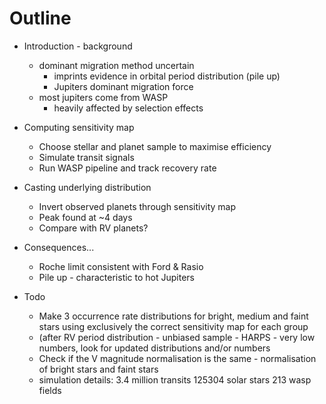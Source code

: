 # Outline

* Introduction - background
  * dominant migration method uncertain
      * imprints evidence in orbital period distribution (pile up)
      * Jupiters dominant migration force
  * most jupiters come from WASP
      * heavily affected by selection effects

* Computing sensitivity map
  * Choose stellar and planet sample to maximise efficiency
  * Simulate transit signals
  * Run WASP pipeline and track recovery rate

* Casting underlying distribution
  * Invert observed planets through sensitivity map
  * Peak found at ~4 days
  * Compare with RV planets?

* Consequences...
  * Roche limit consistent with Ford & Rasio
  * Pile up - characteristic to hot Jupiters
  
  
* Todo
  * Make 3 occurrence rate distributions for bright, medium and faint stars using exclusively the correct sensitivity map for each group
  * (after  RV period distribution - unbiased sample - HARPS - very low numbers, look for updated distributions and/or numbers
  * Check if the V magnitude normalisation is the same - normalisation of bright stars and faint stars
  * simulation details:
      3.4 million transits
      125304 solar stars 
      213 wasp fields
  

